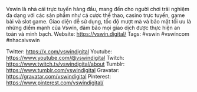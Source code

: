 Vswin là nhà cái trực tuyến hàng đầu, mang đến cho người chơi trải nghiệm đa dạng với các sản phẩm như cá cược thể thao, casino trực tuyến, game bài và slot game. Giao diện dễ sử dụng, tốc độ mượt mà và bảo mật tối ưu là những điểm mạnh của Vswin, đảm bảo mọi giao dịch được thực hiện an toàn và minh bạch.
Website: https://vswin.digital/
Tags: #vswin #vswincom #nhacaivswin
 

Twitter: https://x.com/vswindigital
Youtube: https://www.youtube.com/@vswindigital
Twitch: https://www.twitch.tv/vswindigital/about
Tumblr: https://www.tumblr.com/vswindigital
Gravatar: https://gravatar.com/vswindigital
Pinterest: https://www.pinterest.com/vswindigital/



